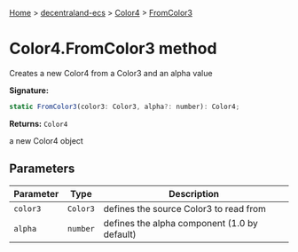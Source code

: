 [Home](./index) &gt; [decentraland-ecs](./decentraland-ecs.md) &gt; [Color4](./decentraland-ecs.color4.md) &gt; [FromColor3](./decentraland-ecs.color4.fromcolor3.md)

# Color4.FromColor3 method

Creates a new Color4 from a Color3 and an alpha value

**Signature:**
```javascript
static FromColor3(color3: Color3, alpha?: number): Color4;
```
**Returns:** `Color4`

a new Color4 object

## Parameters

|  Parameter | Type | Description |
|  --- | --- | --- |
|  `color3` | `Color3` | defines the source Color3 to read from |
|  `alpha` | `number` | defines the alpha component (1.0 by default) |

